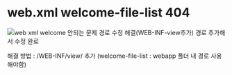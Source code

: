 # web.xml welcome-file-list 404

![web xml welcome 안되는 문제 경로 수정 해결(WEB-INF-view추가)](https://github.com/7ahyeon/error-resolving/assets/107123698/9edcafb2-9674-4f9a-ab5e-dbe52d3263ca)
경로 추가해서 수정 완료

해결 방법 : /WEB-INF/view/ 추가 (welcome-file-list : webapp 폴더 내 경로 사용해야함)
